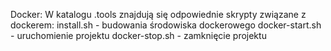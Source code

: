 Docker:
W katalogu .tools znajdują się odpowiednie skrypty związane z dockerem:
install.sh - budowania środowiska dockerowego
docker-start.sh - uruchomienie projektu
docker-stop.sh - zamknięcie projektu
